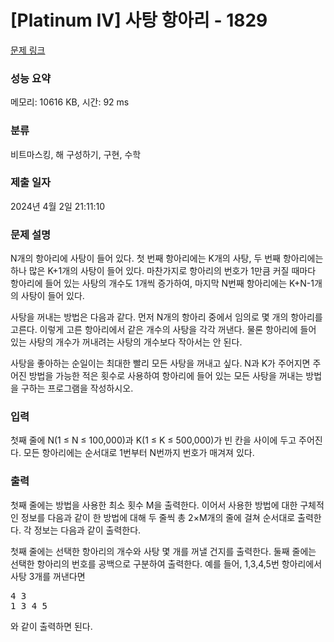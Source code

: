 # [Platinum IV] 사탕 항아리 - 1829 

[문제 링크](https://www.acmicpc.net/problem/1829) 

### 성능 요약

메모리: 10616 KB, 시간: 92 ms

### 분류

비트마스킹, 해 구성하기, 구현, 수학

### 제출 일자

2024년 4월 2일 21:11:10

### 문제 설명

<p>N개의 항아리에 사탕이 들어 있다. 첫 번째 항아리에는 K개의 사탕, 두 번째 항아리에는 하나 많은 K+1개의 사탕이 들어 있다. 마찬가지로 항아리의 번호가 1만큼 커질 때마다 항아리에 들어 있는 사탕의 개수도 1개씩 증가하여, 마지막 N번째 항아리에는 K+N-1개의 사탕이 들어 있다.</p>

<p>사탕을 꺼내는 방법은 다음과 같다. 먼저 N개의 항아리 중에서 임의로 몇 개의 항아리를 고른다. 이렇게 고른 항아리에서 같은 개수의 사탕을 각각 꺼낸다. 물론 항아리에 들어 있는 사탕의 개수가 꺼내려는 사탕의 개수보다 작아서는 안 된다.</p>

<p>사탕을 좋아하는 순일이는 최대한 빨리 모든 사탕을 꺼내고 싶다. N과 K가 주어지면 주어진 방법을 가능한 적은 횟수로 사용하여 항아리에 들어 있는 모든 사탕을 꺼내는 방법을 구하는 프로그램을 작성하시오.</p>

### 입력 

 <p>첫째 줄에 N(1 ≤ N ≤ 100,000)과 K(1 ≤ K ≤ 500,000)가 빈 칸을 사이에 두고 주어진다. 모든 항아리에는 순서대로 1번부터 N번까지 번호가 매겨져 있다.</p>

### 출력 

 <p>첫째 줄에는 방법을 사용한 최소 횟수 M을 출력한다. 이어서 사용한 방법에 대한 구체적인 정보를 다음과 같이 한 방법에 대해 두 줄씩 총 2×M개의 줄에 걸쳐 순서대로 출력한다. 각 정보는 다음과 같이 출력한다.</p>

<p>첫째 줄에는 선택한 항아리의 개수와 사탕 몇 개를 꺼낼 건지를 출력한다. 둘째 줄에는 선택한 항아리의 번호를 공백으로 구분하여 출력한다. 예를 들어, 1,3,4,5번 항아리에서 사탕 3개를 꺼낸다면</p>

<pre>4 3
1 3 4 5</pre>

<p>와 같이 출력하면 된다.</p>

